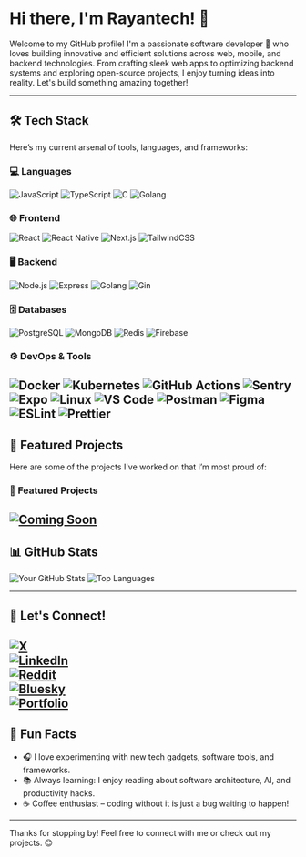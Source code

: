 # Hi there, I'm Rayantech! 👋

Welcome to my GitHub profile! I'm a passionate software developer 🚀 who loves building innovative and efficient solutions across web, mobile, and backend technologies. From crafting sleek web apps to optimizing backend systems and exploring open-source projects, I enjoy turning ideas into reality. Let's build something amazing together!

---

## 🛠️ Tech Stack

Here’s my current arsenal of tools, languages, and frameworks:

### 💻 Languages
![JavaScript](https://img.shields.io/badge/JavaScript-F7DF1E?style=flat&logo=javascript&logoColor=black)
![TypeScript](https://img.shields.io/badge/TypeScript-007ACC?style=flat&logo=typescript&logoColor=white)
![C](https://img.shields.io/badge/C-A8B9CC?style=flat&logo=c&logoColor=white)
![Golang](https://img.shields.io/badge/Golang-00ADD8?style=flat&logo=go&logoColor=white)

### 🌐 Frontend
![React](https://img.shields.io/badge/React-61DAFB?style=flat&logo=react&logoColor=black)
![React Native](https://img.shields.io/badge/React_Native-61DAFB?style=flat&logo=react&logoColor=white)
![Next.js](https://img.shields.io/badge/Next.js-000000?style=flat&logo=nextdotjs&logoColor=white)
![TailwindCSS](https://img.shields.io/badge/TailwindCSS-06B6D4?style=flat&logo=tailwindcss&logoColor=white)

### 🖥️ Backend
![Node.js](https://img.shields.io/badge/Node.js-339933?style=flat&logo=nodedotjs&logoColor=white)
![Express](https://img.shields.io/badge/Express-000000?style=flat&logo=express&logoColor=white)
![Golang](https://img.shields.io/badge/Golang-00ADD8?style=flat&logo=go&logoColor=white)
![Gin](https://img.shields.io/badge/Gin-FFFFFF?style=flat&logo=gin&logoColor=008ECF)

### 🗄️ Databases
![PostgreSQL](https://img.shields.io/badge/PostgreSQL-4169E1?style=flat&logo=postgresql&logoColor=white)
![MongoDB](https://img.shields.io/badge/MongoDB-47A248?style=flat&logo=mongodb&logoColor=white)
![Redis](![Redis](https://img.shields.io/badge/Redis-DC382D?style=flat&logo=redis&logoColor=white)512px-Logo-redis.svg.png)
![Firebase](https://img.shields.io/badge/Firebase-FFCA28?style=flat&labelColor=ffffff&logo=firebase&logoColor=black)

### ⚙️ DevOps & Tools
![Docker](https://img.shields.io/badge/Docker-2496ED?style=flat&logo=docker&logoColor=white)
![Kubernetes](https://img.shields.io/badge/Kubernetes-326CE5?style=flat&logo=kubernetes&logoColor=white)
![GitHub Actions](https://img.shields.io/badge/GitHub_Actions-2088FF?style=flat&logo=githubactions&logoColor=white)
![Sentry](https://img.shields.io/badge/Sentry-362D59?style=flat&logo=sentry&logoColor=white)
![Expo](https://img.shields.io/badge/Expo-1B1F23?style=flat&logo=expo&logoColor=white)
![Linux](https://img.shields.io/badge/Linux-FCC624?style=flat&logo=linux&logoColor=black)
![VS Code](https://img.shields.io/badge/VS_Code-007ACC?style=flat&logo=visualstudiocode&logoColor=white)
![Postman](https://img.shields.io/badge/Postman-FF6C37?style=flat&logo=postman&logoColor=white)
![Figma](https://img.shields.io/badge/Figma-F24E1E?style=flat&logo=figma&logoColor=white)
![ESLint](https://img.shields.io/badge/ESLint-4B32C3?style=flat&logo=eslint&logoColor=white)
![Prettier](https://img.shields.io/badge/Prettier-F7B93E?style=flat&logo=prettier&logoColor=white)
---

## 🌟 Featured Projects

Here are some of the projects I've worked on that I’m most proud of:

### 🌟 Featured Projects

[![Coming Soon](https://readme-typing-svg.demolab.com?font=Fira+Code&size=24&pause=1000&color=FF5733&width=435&lines=Coming+Soon)]()
---

## 📊 GitHub Stats

![Your GitHub Stats](https://github-readme-stats.vercel.app/api?username=bbrainttech&show_icons=true&theme=radical)
![Top Languages](https://github-readme-stats.vercel.app/api/top-langs/?username=bbrainttech&layout=compact&theme=radical)

---

## 🤝 Let's Connect!

[![X](https://img.shields.io/badge/X-1DA1F2?style=flat&logo=x&logoColor=white)](https://x.com/chiatiahrayan)  
[![LinkedIn](https://img.shields.io/badge/LinkedIn-0077B5?style=flat&logo=linkedin&logoColor=white)](https://linkedin.com/in/raynox)  
[![Reddit](https://img.shields.io/badge/Reddit-FF4500?style=flat&logo=reddit&logoColor=white)](https://www.reddit.com/u/Expensive_Ad3992/s/cXN6nRJoQG)  
[![Bluesky](https://img.shields.io/badge/Bluesky-1DA1F2?style=flat&logo=bluesky&logoColor=white)](https://bsky.app/profile/rayantech.bsky.social)  
[![Portfolio](https://img.shields.io/badge/Portfolio-4B0082?style=flat&logo=appveyor&logoColor=white)](https://your-portfolio-link.com)  
---

## 🤩 Fun Facts

- 🎧 I love experimenting with new tech gadgets, software tools, and frameworks.
- 📚 Always learning: I enjoy reading about software architecture, AI, and productivity hacks.
- ☕ Coffee enthusiast – coding without it is just a bug waiting to happen!

---

Thanks for stopping by! Feel free to connect with me or check out my projects. 😊
